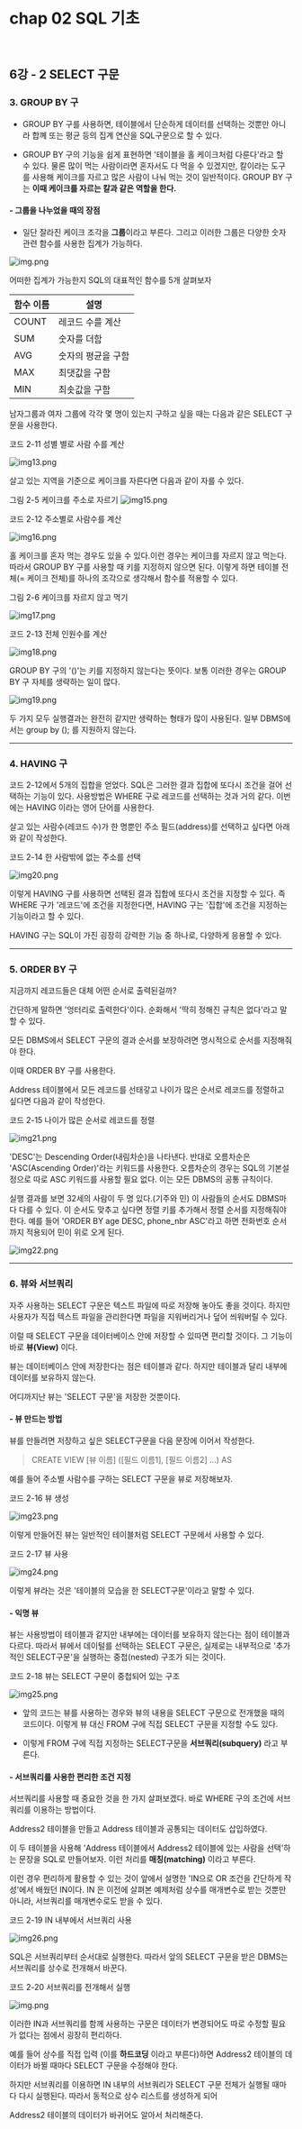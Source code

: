# chap 02 SQL 기초

<br>

## 6강 - 2 SELECT 구문

### 3. GROUP BY 구

* GROUP BY 구를 사용하면, 테이블에서 단순하게 데이터를 선택하는 것뿐만 아니라 합꼐 또는 평균 등의 집계 연산을
SQL구문으로 할 수 있다. 


* GROUP BY 구의 기능을 쉽게 표현하면 '테이블을 홀 케이크처럼 다룬다'라고 할 수 있다. 물론 많이 먹는 사람이라면 
혼자서도 다 먹을 수 있겠지만, 칼이라는 도구를 사용해 케이크를 자르고 많은 사람이 나눠 먹는 것이 일반적이다. 
GROUP BY 구는 **이때 케이크를 자르는 칼과 같은 역할을 한다.**

#### - 그룹을 나누었을 때의 장점

* 일단 잘라진 케이크 조각을 **그룹**이라고 부른다. 그리고 이러한 그룹은 다양한 숫자 관련 함수를 사용한 집계가 가능하다. 

![img.png](img/img14.png)

어떠한 집계가 가능한지 SQL의 대표적인 함수를 5개 살펴보자

| 함수 이름 | 설명         | 
|-------|------------| 
| COUNT | 레코드 수를 계산  | 
| SUM   | 숫자를 더함     |
| AVG   | 숫자의 평균을 구함 |
| MAX   | 최댓값을 구함    |
| MIN   | 최솟값을 구함    |

남자그룹과 여자 그룹에 각각 몇 명이 있는지 구하고 싶을 때는 다음과 같은 SELECT 구문을 사용한다. 

코드 2-11 성별 별로 사람 수를 계산

![img13.png](img/img13.png)

살고 있는 지역을 기준으로 케이크를 자른다면 다음과 같이 자를 수 있다. 

그림 2-5 케이크를 주소로 자르기 
![img15.png](img/img15.png)

코드 2-12 주소별로 사람수를 계산 

![img16.png](img/img16.png)

홀 케이크를 혼자 먹는 경우도 있을 수 있다.이런 경우는 케이크를 자르지 않고 먹는다. 
따라서 GROUP BY 구를 사용할 때 키를 지정하지 않으면 된다. 이렇게 하면 테이블 전체(= 케이크 전체)를 하나의 조각으로 
생각해서 함수를 적용할 수 있다. 

그림 2-6 케이크를 자르지 않고 먹기

![img17.png](img/img17.png)

코드 2-13 전체 인원수를 계산

![img18.png](img/img18.png)

GROUP BY 구의 '()'는 키를 지정하지 않는다는 뜻이다. 보통 이러한 경우는 GROUP BY 구 자체를 생략하는 일이 많다. 

![img19.png](img/img19.png)

두 가지 모두 실행결과는 완전히 같지만 생략하는 형태가 많이 사용된다. 일부 DBMS에서는 group by (); 를 지원하지 않는다.

<hr>

### 4. HAVING 구

코드 2-12에서 5개의 집합을 얻었다. SQL은 그러한 결과 집합에 또다시 조건을 걸어 선택하는 기능이 있다. 
사용방법은 WHERE 구로 레코드를 선택하는 것과 거의 같다. 이번에는 HAVING 이라는 영어 단어를 사용한다. 

살고 있는 사람수(레코드 수)가 한 명뿐인 주소 필드(address)를 선택하고 싶다면 아래와 같이 작성한다. 

코드 2-14 한 사람밖에 없는 주소를 선택 

![img20.png](img/img20.png)

이렇게 HAVING 구를 사용하면 선택된 결과 집합에 또다시 조건을 지정할 수 있다. 즉 WHERE 구가 '레코드'에 조건을 지정한다면,
HAVING 구는 '집합'에 조건을 지정하는 기능이라고 할 수 있다. 

HAVING 구는 SQL이 가진 굉장히 강력한 기능 중 하나로, 다양하게 응용할 수 있다. 

<hr>

### 5. ORDER BY 구

지금까지 레코드들은 대체 어떤 순서로 출력된걸까? 

간단하게 말하면 '엉터리로 출력한다'이다. 순화해서 '딱히 정해진 규칙은 없다'라고 말할 수 있다. 

모든 DBMS에서 SELECT 구문의 결과 순서를 보장하려면 명시적으로 순서를 지정해줘야 한다. 

이때 ORDER BY 구를 사용한다. 

Address 테이블에서 모든 레코드를 선태갛고 나이가 많은 순서로 레코드를 정렬하고 싶다면 다음과 같이 작성한다. 

코드 2-15 나이가 많은 순서로 레코드를 정렬

![img21.png](img/img21.png)

'DESC'는 Descending Order(내림차순)을 나타낸다. 반대로 오름차순은 'ASC(Ascending Order)'라는 키워드를 사용한다. 
오름차순의 경우는 SQL의 기본설정으로 따로 ASC 키워드를 사용할 필요 없다. 이는 모든 DBMS의 공통 규칙이다. 

실행 결과를 보면 32세의 사람이 두 명 있다.(기주와 민) 이 사람들의 순서도 DBMS마다 다를 수 있다. 이 순서도 맞추고 싶다면 정렬 키를 추가해서 
정렬 순서를 지정해줘야 한다. 예를 들어 'ORDER BY age DESC, phone_nbr ASC'라고 하면 전화번호 순서까지 적용되어 민이 위로 오게 된다.

![img22.png](img/img22.png)

<hr>

### 6. 뷰와 서브쿼리

자주 사용하는 SELECT 구문은 텍스트 파일에 따로 저장해 놓아도 좋을 것이다. 하지만 사용자가 직접 텍스트 파일을 관리한다면 파일을 지워버리거나 덮어 씌워버릴 수 있다. 

이럴 때 SELECT 구문을 데이터베이스 안에 저장할 수 있따면 편리할 것이다. 그 기능이 바로 **뷰(View)** 이다. 

뷰는 데이터베이스 안에 저장한다는 점은 테이블과 같다. 하지만 테이블과 달리 내부에 데이터를 보유하지 않는다. 

어디까지난 뷰는 'SELECT 구문'을 저장한 것뿐이다. 

#### - 뷰 만드는 방법
뷰를 만들려면 저장하고 싶은 SELECT구문을 다음 문장에 이어서 작성한다. 

> CREATE VIEW [뷰 이름] ([필드 이름1], [필드 이름2] ...) AS

예를 들어 주소별 사람수를 구하는 SELECT 구문을 뷰로 저장해보자.

코드 2-16 뷰 생성

![img23.png](img/img23.png)

이렇게 만들어진 뷰는 일반적인 테이블처럼 SELECT 구문에서 사용할 수 있다. 

코드 2-17 뷰 사용 

![img24.png](img/img24.png)

이렇게 뷰라는 것은 '테이블의 모습을 한 SELECT구문'이라고 말할 수 있다. 

#### - 익명 뷰

뷰는 사용방법이 테이블과 같지만 내부에는 데이터를 보유하지 않는다는 점이 테이블과 다르다. 따라서 뷰에서 데이털를 선택하는 SELECT 구문은,
실제로는 내부적으로 '추가적인 SELECT구문'을 실행하는 중첩(nested) 구조가 되는 것이다. 

코드 2-18 뷰는 SELECT 구문이 중첩되어 있는 구조

![img25.png](img/img25.png)

* 앞의 코드는 뷰를 사용하는 경우와 뷰의 내용을 SELECT 구문으로 전개했을 때의 코드이다. 이렇게 뷰 대신 FROM 구에 직접 SELECT 구문을 지정할 수도 있다. 

* 이렇게 FROM 구에 직접 지정하는 SELECT구문을 **서브쿼리(subquery)** 라고 부른다. 

#### - 서브쿼리를 사용한 편리한 조건 지정

서브쿼리를 사용할 때 중요한 것을 한 가지 살펴보겠다. 바로 WHERE 구의 조건에 서브쿼리를 이용하는 방법이다. 

Address2 테이블을 만들고 Address 테이블과 공통되는 데이터도 삽입하였다. 

이 두 테이블을 사용해 'Address 테이블에서 Address2 테이블에 있는 사람을 선택'하는 문장을 SQL로 만들어보자. 
이런 처리를 **매칭(matching)** 이라고 부른다. 

이런 경우 편리하게 활용할 수 있는 것이 앞에서 설명한 'IN으로 OR 조건을 간단하게 작성'에서 배웠던 IN이다. 
IN 은 이전에 살펴본 예제처럼 상수를 매개변수로 받는 것뿐만 아니라, 서브쿼리를 매개변수로도 받을 수 있다. 

코드 2-19 IN 내부에서 서브쿼리 사용

![img26.png](img/img26.png)

SQL은 서브쿼리부터 순서대로 실행한다. 따라서 앞의 SELECT 구문을 받은 DBMS는 서브쿼리를 상수로 전개해서 
바꾼다. 

코드 2-20 서브쿼리를 전개해서 실행

![img.png](img/img27.png)

이러한 IN과 서브쿼리를 함께 사용하는 구문은 데이터가 변경되어도 따로 수정할 필요가 없다는 점에서 굉장히 편리하다. 

예를 들어 상수를 직접 입력 (이를 **하드코딩** 이라고 부른다)하면 Address2 테이블의 데이터가 바뀔 때마다 SELECT 구문을 수정해야 한다. 

하지만 서브쿼리를 이용하면 IN 내부의 서브쿼리가 SELECT 구문 전체가 실행될 때마다 다시 실행된다. 따라서 동적으로 상수 리스트를 생성하게 되어

Address2 테이블의 데이터가 바귀어도 알아서 처리해준다. 
